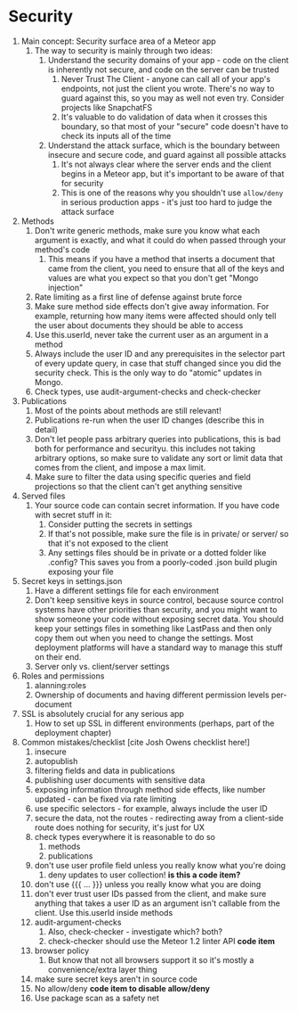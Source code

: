 # Security

1. Main concept: Security surface area of a Meteor app
    1. The way to security is mainly through two ideas:
        1. Understand the security domains of your app - code on the client is inherently not secure, and code on the server can be trusted
            1. Never Trust The Client - anyone can call all of your app's endpoints, not just the client you wrote. There's no way to guard against this, so you may as well not even try. Consider projects like SnapchatFS
            2. It's valuable to do validation of data when it crosses this boundary, so that most of your "secure" code doesn't have to check its inputs all of the time
        2. Understand the attack surface, which is the boundary between insecure and secure code, and guard against all possible attacks
            1. It's not always clear where the server ends and the client begins in a Meteor app, but it's important to be aware of that for security
            1. This is one of the reasons why you shouldn't use `allow/deny` in serious production apps - it's just too hard to judge the attack surface
2. Methods
    1. Don't write generic methods, make sure you know what each argument is exactly, and what it could do when passed through your method's code
        1. This means if you have a method that inserts a document that came from the client, you need to ensure that all of the keys and values are what you expect so that you don't get "Mongo injection"
    2. Rate limiting as a first line of defense against brute force
    3. Make sure method side effects don't give away information. For example, returning how many items were affected should only tell the user about documents they should be able to access
    4. Use this.userId, never take the current user as an argument in a method
    5. Always include the user ID and any prerequisites in the selector part of every update query, in case that stuff changed since you did the security check. This is the only way to do "atomic" updates in Mongo.
    6. Check types, use audit-argument-checks and check-checker
3. Publications
    1. Most of the points about methods are still relevant!
    2. Publications re-run when the user ID changes (describe this in detail)
    3. Don't let people pass arbitrary queries into publications, this is bad both for performance and securityu. this includes not taking arbitrary options, so make sure to validate any sort or limit data that comes from the client, and impose a max limit.
    4. Make sure to filter the data using specific queries and field projections so that the client can't get anything sensitive
4. Served files
    1. Your source code can contain secret information. If you have code with secret stuff in it:
        1. Consider putting the secrets in settings
        2. If that's not possible, make sure the file is in private/ or server/ so that it's not exposed to the client
        3. Any settings files should be in private or a dotted folder like .config? This saves you from a poorly-coded .json build plugin exposing your file
5. Secret keys in settings.json
    1. Have a different settings file for each environment
    2. Don't keep sensitive keys in source control, because source control systems have other priorities than security, and you might want to show someone your code without exposing secret data. You should keep your settings files in something like LastPass and then only copy them out when you need to change the settings. Most deployment platforms will have a standard way to manage this stuff on their end.
    3. Server only vs. client/server settings
6. Roles and permissions
    1. alanning:roles
    2. Ownership of documents and having different permission levels per-document
7. SSL is absolutely crucial for any serious app
    1. How to set up SSL in different environments (perhaps, part of the deployment chapter)
8. Common mistakes/checklist [cite Josh Owens checklist here!]
    1. insecure
    2. autopublish
    3. filtering fields and data in publications
    4. publishing user documents with sensitive data
    5. exposing information through method side effects, like number updated - can be fixed via rate limiting
    6. use specific selectors - for example, always include the user ID
    7. secure the data, not the routes - redirecting away from a client-side route does nothing for security, it's just for UX
    8. check types everywhere it is reasonable to do so
        1. methods
        2. publications
    9. don't use user profile field unless you really know what you're doing
        1. deny updates to user collection! **is this a code item?**
    10. don't use {{{ ... }}} unless you really know what you are doing
    11. don't ever trust user IDs passed from the client, and make sure anything that takes a user ID as an argument isn't callable from the client. Use this.userId inside methods
    12. audit-argument-checks
        1. Also, check-checker - investigate which? both?
        2. check-checker should use the Meteor 1.2 linter API **code item**
    13. browser policy
        1. But know that not all browsers support it so it's mostly a convenience/extra layer thing
    14. make sure secret keys aren't in source code
    15. No allow/deny **code item to disable allow/deny**
    16. Use package scan as a safety net
